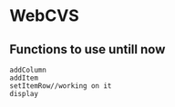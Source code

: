 # WebCVS
## Functions to use untill now
```
addColumn
addItem
setItemRow//working on it
display
```
